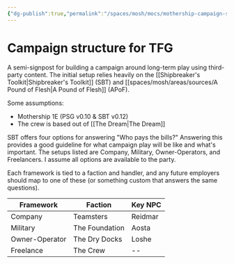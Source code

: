```yaml
---
{"dg-publish":true,"permalink":"/spaces/mosh/mocs/mothership-campaign-structure/","title":"Campaign structure for TFG","tags":["mosh"]}
---
```



# Campaign structure for TFG

A semi-signpost for building a campaign around long-term play using third-party content. The initial setup relies heavily on the [[Shipbreaker's Toolkit\|Shipbreaker's Toolkit]] (SBT) and [[spaces/mosh/areas/sources/A Pound of Flesh\|A Pound of Flesh]] (APoF).

Some assumptions:

- Mothership 1E (PSG v0.10 & SBT v0.12)
- The crew is based out of [[The Dream\|The Dream]]

SBT offers four options for answering "Who pays the bills?" Answering this provides a good guideline for what campaign play will be like and what's important. The setups listed are Company, Military, Owner-Operators, and Freelancers. I assume all options are available to the party.

Each framework is tied to a faction and handler, and any future employers should map to one of these (or something custom that answers the same questions).

| Framework      | Faction        | Key NPC |
| -------------- | -------------- | ------- |
| Company        | Teamsters      | Reidmar |
| Military       | The Foundation | Aosta   |
| Owner-Operator | The Dry Docks  | Loshe   |
| Freelance      | The Crew       | --      |
